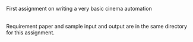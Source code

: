 First assignment on writing a very basic cinema automation <br> <br>

Requirement paper and sample input and output are in the same directory for this assignment.
